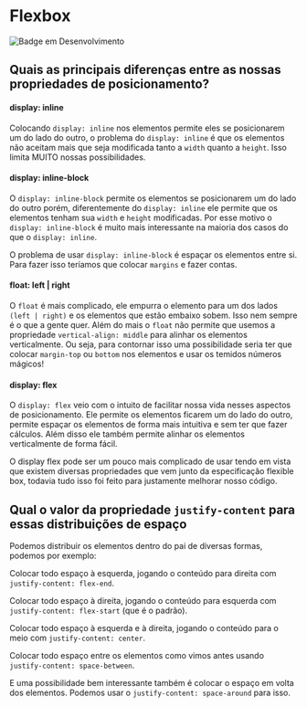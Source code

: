 # Flexbox
![Badge em Desenvolvimento](http://img.shields.io/static/v1?label=STATUS&message=EM%20DESENVOLVIMENTO&color=GREEN&style=for-the-badge)
## Quais as principais diferenças entre as nossas propriedades de posicionamento?

#### display: inline

Colocando ``display: inline`` nos elementos permite eles se posicionarem um do lado do outro, o problema do ``display: inline`` é que os elementos não aceitam mais que seja modificada tanto a ``width`` quanto a ``height``. Isso limita MUITO nossas possibilidades.

#### display: inline-block

O ``display: inline-block`` permite os elementos se posicionarem um do lado do outro porém, diferentemente do ``display: inline`` ele permite que os elementos tenham sua ``width`` e ``height`` modificadas. Por esse motivo o ``display: inline-block`` é muito mais interessante na maioria dos casos do que o ``display: inline``.

O problema de usar ``display: inline-block`` é espaçar os elementos entre si. Para fazer isso teríamos que colocar ``margins`` e fazer contas.

#### float: left | right

O ``float`` é mais complicado, ele empurra o elemento para um dos lados ``(left | right)`` e os elementos que estão embaixo sobem. Isso nem sempre é o que a gente quer. Além do mais o ``float`` não permite que usemos a propriedade ``vertical-align: middle`` para alinhar os elementos verticalmente. Ou seja, para contornar isso uma possibilidade seria ter que colocar ``margin-top`` ou ``bottom`` nos elementos e usar os temidos números mágicos!

#### display: flex

O ``display: flex`` veio com o intuito de facilitar nossa vida nesses aspectos de posicionamento. Ele permite os elementos ficarem um do lado do outro, permite espaçar os elementos de forma mais intuitiva e sem ter que fazer cálculos. Além disso ele também permite alinhar os elementos verticalmente de forma fácil.

O display flex pode ser um pouco mais complicado de usar tendo em vista que existem diversas propriedades que vem junto da especificação flexible box, todavia tudo isso foi feito para justamente melhorar nosso código.

## Qual o valor da propriedade ``justify-content`` para essas distribuições de espaço

Podemos distribuir os elementos dentro do pai de diversas formas, podemos por exemplo:

Colocar todo espaço à esquerda, jogando o conteúdo para direita com ``justify-content: flex-end``.

Colocar todo espaço à direita, jogando o conteúdo para esquerda com ``justify-content: flex-start`` (que é o padrão).

Colocar todo espaço à esquerda e à direita, jogando o conteúdo para o meio com ``justify-content: center``.

Colocar todo espaço entre os elementos como vimos antes usando ``justify-content: space-between``.

E uma possibilidade bem interessante também é colocar o espaço em volta dos elementos. Podemos usar o ``justify-content: space-around`` para isso.